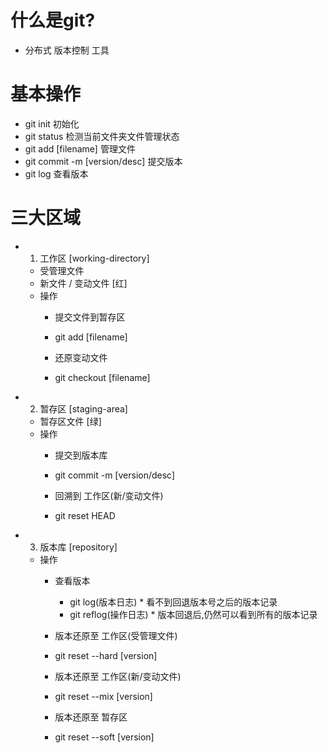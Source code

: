 # 什么是git?
  - 分布式 版本控制 工具

# 基本操作
  - git init 初始化
  - git status 检测当前文件夹文件管理状态
  - git add [filename] 管理文件
  - git commit -m [version/desc] 提交版本
  - git log 查看版本

# 三大区域
  - 1. 工作区 [working-directory]
    - 受管理文件
    - 新文件 / 变动文件 [红]
    * 操作
      - 提交文件到暂存区
      - git add [filename]

      - 还原变动文件
      - git checkout [filename]

  - 2. 暂存区 [staging-area]
    - 暂存区文件 [绿]
    * 操作
      - 提交到版本库
      - git commit -m [version/desc]

      - 回溯到 工作区(新/变动文件)
      - git reset HEAD

  - 3. 版本库 [repository]
    * 操作
      - 查看版本
        - git log(版本日志) * 看不到回退版本号之后的版本记录
        - git reflog(操作日志) * 版本回退后,仍然可以看到所有的版本记录

      - 版本还原至 工作区(受管理文件)
      - git reset --hard [version]

      - 版本还原至 工作区(新/变动文件)
      - git reset --mix [version]

      - 版本还原至 暂存区
      - git reset --soft [version]